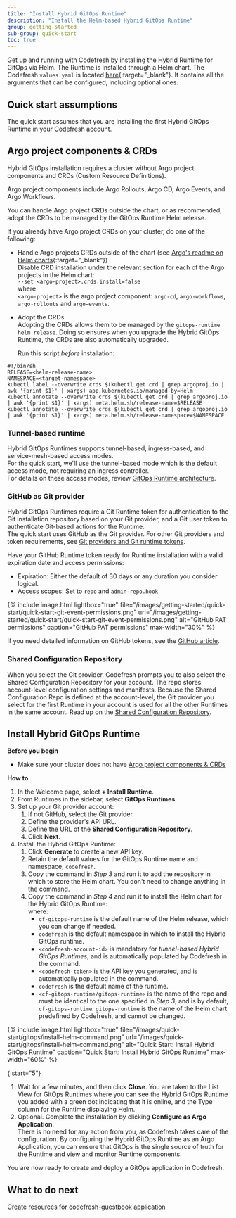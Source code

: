 ```yaml
---
title: "Install Hybrid GitOps Runtime"
description: "Install the Helm-based Hybrid GitOps Runtime"
group: getting-started
sub-group: quick-start
toc: true
---
```




Get up and running with Codefresh by installing the Hybrid Runtime for GitOps via Helm.
The Runtime is installed through a Helm chart. The Codefresh `values.yaml` is located [here](https://github.com/codefresh-io/gitops-runtime-helm/blob/main/charts/gitops-runtime/){:target="\_blank"}. It contains all the arguments that can be configured, including optional ones.
 
## Quick start assumptions

The quick start assumes that you are installing the first Hybrid GitOps Runtime in your Codefresh account. 

## Argo project components & CRDs
Hybrid GitOps installation requires a cluster without Argo project components and CRDs (Custom Resource Definitions). 

Argo project components include Argo Rollouts, Argo CD, Argo Events, and Argo Workflows.  

You can handle Argo project CRDs outside the chart, or as recommended, adopt the CRDs to be managed by the GitOps Runtime Helm release. 

If you already have Argo project CRDs on your cluster, do one of the following:
* Handle Argo projects CRDs outside of the chart (see [Argo's readme on Helm charts](https://github.com/argoproj/argo-helm/blob/main/README.md){:target="\_blank"})  
  Disable CRD installation under the relevant section for each of the Argo projects in the Helm chart:<br>
  `--set <argo-project>.crds.install=false`<br>
  where:<br>
  `<argo-project>` is the argo project component: `argo-cd`, `argo-workflows`, `argo-rollouts` and `argo-events`.

* Adopt the CRDs<br>
  Adopting the CRDs allows them to be managed by the `gitops-runtime helm release`. Doing so ensures when you upgrade the Hybrid GitOps Runtime, the CRDs are also automatically upgraded.

  Run this script _before_ installation:

```
#!/bin/sh
RELEASE=<helm-release-name>
NAMESPACE=<target-namespace>
kubectl label --overwrite crds $(kubectl get crd | grep argoproj.io | awk '{print $1}' | xargs) app.kubernetes.io/managed-by=Helm
kubectl annotate --overwrite crds $(kubectl get crd | grep argoproj.io | awk '{print $1}' | xargs) meta.helm.sh/release-name=$RELEASE
kubectl annotate --overwrite crds $(kubectl get crd | grep argoproj.io | awk '{print $1}' | xargs) meta.helm.sh/release-namespace=$NAMESPACE
```

### Tunnel-based runtime
Hybrid GitOps Runtimes supports tunnel-based, ingress-based, and service-mesh-based access modes.  
For the quick start, we'll use the tunnel-based mode which is the default access mode, not requiring an ingress controller.  
For details on these access modes, review [GitOps Runtime architecture]({{site.baseurl}}/docs/installation/runtime-architecture/#gitops-runtime-architecture).

### GitHub as Git provider  
Hybrid GitOps Runtimes require a Git Runtime token for authentication to the Git installation repository based on your Git provider, and a Git user token to authenticate Git-based actions for the Runtime.  
The quick start uses GitHub as the Git provider. For other Git providers and token requirements, see [Git providers and Git runtime tokens]({{site.baseurl}}/docs/security/git-tokens/#git-runtime-token-scopes).  

Have your GitHub Runtime token ready for Runtime installation with a valid expiration date and access permissions:
  * Expiration: Either the default of 30 days or any duration you consider logical.
  * Access scopes: Set to `repo` and `admin-repo.hook`

  {% include 
   image.html 
   lightbox="true" 
   file="/images/getting-started/quick-start/quick-start-git-event-permissions.png" 
   url="/images/getting-started/quick-start/quick-start-git-event-permissions.png" 
   alt="GitHub PAT permissions" 
   caption="GitHub PAT permissions"
   max-width="30%" 
   %}  

  If you need detailed information on GitHub tokens, see the [GitHub article](https://docs.github.com/en/authentication/keeping-your-account-and-data-secure/creating-a-personal-access-token).

### Shared Configuration Repository
When you select the Git provider, Codefresh prompts you to also select the Shared Configuration Repository for your account. The repo stores account-level configuration settings and manifests.
Because the Shared Configuration Repo is defined at the account-level, the Git provider you select for the first Runtime in your account is used for all the other Runtimes in the same account. 
Read up on the [Shared Configuration Repository]({{site.baseurl}}/docs/installation/gitops/shared-configuration/).

## Install Hybrid GitOps Runtime

**Before you begin** 
* Make sure your cluster does not have [Argo project components & CRDs](#argo-project-components--crds)

**How to**  

1. In the Welcome page, select **+ Install Runtime**.
1. From Runtimes in the sidebar, select **GitOps Runtimes**.
1. Set up your Git provider account:
    1. If not GitHub, select the Git provider.  
    1. Define the provider's API URL.
    1. Define the URL of the **Shared Configuration Repository**.
    1. Click **Next**.
1. Install the Hybrid GitOps Runtime:
    1. Click **Generate** to create a new API key.
    1. Retain the default values for the GitOps Runtime name and namespace, `codefresh`.
    1. Copy the command in _Step 3_ and run it to add the repository in which to store the Helm chart. You don't need to change anything in the command.
    1. Copy the command in _Step 4_ and run it to install the Helm chart for the Hybrid GitOps Runtime:   
        where:  
        * `cf-gitops-runtime` is the default name of the Helm release, which you can change if needed.  
        * `codefresh` is the default namespace in which to install the Hybrid GitOps runtime.
        * `<codefresh-account-id>` is mandatory for _tunnel-based Hybrid GitOps Runtimes_, and is automatically populated by Codefresh in the command. 
        * `<codefresh-token>` is the API key you generated, and is automatically populated in the command.
        * `codefresh` is the default name of the runtime. 
        * `<cf-gitops-runtime/gitops-runtime>` is the name of the repo and must be identical to the one specified in _Step 3_, and is by default, `cf-gitops-runtime`. `gitops-runtime` is the name of the Helm chart predefined by Codefresh, and cannot be changed.

{% include
image.html
lightbox="true"
file="/images/quick-start/gitops/install-helm-command.png"
url="/images/quick-start/gitops/install-helm-command.png"
alt="Quick Start: Install Hybrid GitOps Runtime"
caption="Quick Start: Install Hybrid GitOps Runtime"
max-width="60%"
%}

{:start="5"}
1. Wait for a few minutes, and then click **Close**.
   You are taken to the List View for GitOps Runtimes where you can see the Hybrid GitOps Runtime you added with a green dot indicating that it is online, and the Type column for the Runtime displaying Helm.
1. Optional. Complete the installation by clicking **Configure as Argo Application**.  
  There is no need for any action from you, as Codefresh takes care of the configuration.
  By configuring the Hybrid GitOps Runtime as an Argo Application, you can ensure that GitOps is the single source of truth for the Runtime and view and monitor Runtime components. 

You are now ready to create and deploy a GitOps application in Codefresh.


## What to do next
[Create resources for codefresh-guestbook application]({{site.baseurl}}/docs/quick-start/gitops-quick-start/create-app-specs/)  

